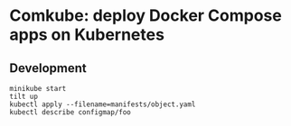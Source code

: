 # Comkube: deploy Docker Compose apps on Kubernetes

## Development

```
minikube start
tilt up
kubectl apply --filename=manifests/object.yaml
kubectl describe configmap/foo
```

